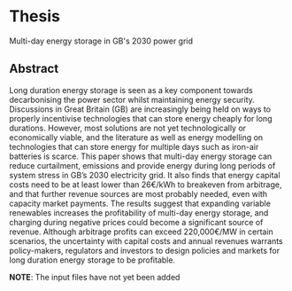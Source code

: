 # Thesis
Multi-day energy storage in GB's 2030 power grid

## Abstract
Long duration energy storage is seen as a key component towards decarbonising the power sector whilst maintaining energy security. Discussions in Great Britain (GB) are increasingly being held on ways to properly incentivise technologies that can store
energy cheaply for long durations. However, most solutions are not yet technologically or economically viable, and the literature as well as energy modelling on technologies
that can store energy for multiple days such as iron-air batteries is scarce. This paper shows that multi-day energy storage can reduce curtailment, emissions and provide
energy during long periods of system stress in GB’s 2030 electricity grid. It also finds that energy capital costs need to be at least lower than 26€/kWh to breakeven from
arbitrage, and that further revenue sources are most probably needed, even with capacity market payments. The results suggest that expanding variable renewables increases the
profitability of multi-day energy storage, and charging during negative prices could become a significant source of revenue. Although arbitrage profits can exceed
220,000€/MW in certain scenarios, the uncertainty with capital costs and annual revenues warrants policy-makers, regulators and investors to design policies and
markets for long duration energy storage to be profitable. 

**NOTE**: The input files have not yet been added
